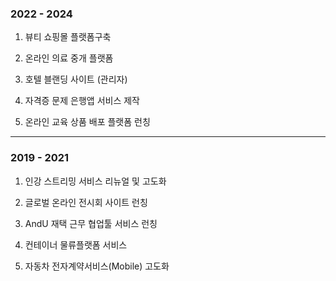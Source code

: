 ### 2022 - 2024

1) 뷰티 쇼핑몰 플랫폼구축

2) 온라인 의료 중개 플랫폼

3) 호텔 블랜딩 사이트 (관리자)

4) 자격증 문제 은행앱 서비스 제작

5) 온라인 교육 상품 배포 플랫폼 런칭

**********************************
### 2019 - 2021

1) 인강 스트리밍 서비스 리뉴얼 및 고도화

2) 글로벌 온라인 전시회 사이트 런칭

3) AndU 재택 근무 협업툴 서비스 런칭

4) 컨테이너 물류플랫폼 서비스

5) 자동차 전자계약서비스(Mobile) 고도화